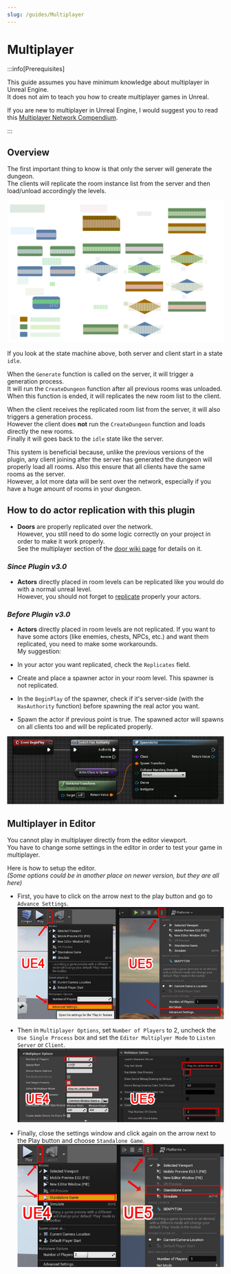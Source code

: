 ```yaml
---
slug: /guides/Multiplayer
---
```


# Multiplayer

:::info[Prerequisites]

This guide assumes you have minimum knowledge about multiplayer in Unreal Engine.\
It does not aim to teach you how to create multiplayer games in Unreal.

If you are new to multiplayer in Unreal Engine, I would suggest you to read this [Multiplayer Network Compendium](https://cedric-neukirchen.net/docs/category/multiplayer-network-compendium).

:::

## Overview

The first important thing to know is that only the server will generate the dungeon.\
The clients will replicate the room instance list from the server and then load/unload accordingly the levels.

![](../Images/Flowchart_Dark_v4.svg)

If you look at the state machine above, both server and client start in a state `idle`.

When the `Generate` function is called on the server, it will trigger a generation process.\
It will run the `CreateDungeon` function after all previous rooms was unloaded.\
When this function is ended, it will replicates the new room list to the client.

When the client receives the replicated room list from the server, it will also triggers a generation process.\
However the client does **not** run the `CreateDungeon` function and loads directly the new rooms.\
Finally it will goes back to the `idle` state like the server.

This system is beneficial because, unlike the previous versions of the plugin, any client joining after the server has generated the dungeon will properly load all rooms.
Also this ensure that all clients have the same rooms as the server.\
However, a lot more data will be sent over the network, especially if you have a huge amount of rooms in your dungeon.

## How to do actor replication with this plugin

- **Doors** are properly replicated over the network.\
However, you still need to do some logic correctly on your project in order to make it work properly.\
See the multiplayer section of the [door wiki page](../Getting-Started/Door.md) for details on it.

### *Since Plugin v3.0*

- **Actors** directly placed in room levels can be replicated like you would do with a normal unreal level.\
However, you should not forget to [replicate](https://cedric-neukirchen.net/docs/multiplayer-compendium/replication) properly your actors.

### *Before Plugin v3.0*

- **Actors** directly placed in room levels are not replicated. If you want to have some actors (like enemies, chests, NPCs, etc.) and want them replicated, you need to make some workarounds.\
My suggestion:

- In your actor you want replicated, check the `Replicates` field.
- Create and place a spawner actor in your room level. This spawner is not replicated.
- In the `BeginPlay` of the spawner, check if it's server-side (with the `HasAuthority` function) before spawning the real actor you want.
- Spawn the actor if previous point is true. The spawned actor will spawns on all clients too and will be replicated properly.

![](../Images/MultiSpawner.jpg)

## Multiplayer in Editor

You cannot play in multiplayer directly from the editor viewport.\
You have to change some settings in the editor in order to test your game in multiplayer.

Here is how to setup the editor.\
*(Some options could be in another place on newer version, but they are all here)*

- First, you have to click on the arrow next to the play button and go to `Advance Settings`.\
![](../Images/AdvanceSettings.jpg)

- Then in `Multiplayer Options`, set `Number of Players` to 2, uncheck the `Use Single Process` box and set the `Editor Multiplyer Mode` to `Listen Server` or `Client`.\
![](../Images/MultiOptions.jpg)

- Finally, close the settings window and click again on the arrow next to the Play button and choose `Standalone Game`.\
![](../Images/Standalone.jpg)
